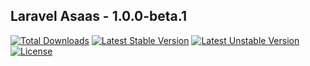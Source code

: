 ## Laravel Asaas - 1.0.0-beta.1

[![Total Downloads](https://poser.pugx.org/pcoelho/laravel-asaas/d/total.svg)](https://packagist.org/packages/pcoelho/laravel-asaas)
[![Latest Stable Version](https://poser.pugx.org/pcoelho/laravel-asaas/v/stable.svg)](https://packagist.org/packages/pcoelho/laravel-asaas)
[![Latest Unstable Version](https://poser.pugx.org/pcoelho/laravel-asaas/v/unstable.svg)](https://packagist.org/packages/pcoelho/laravel-asaas)
[![License](https://poser.pugx.org/pcoelho/laravel-asaas/license.svg)](https://packagist.org/packages/pcoelho/laravel-asaas)
